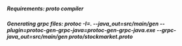 ##### Requirements: proto compiler
##### Generating grpc files: protoc -I=. --java_out=src/main/gen --plugin=protoc-gen-grpc-java=protoc-gen-grpc-java.exe --grpc-java_out=src/main/gen proto/stockmarket.proto
